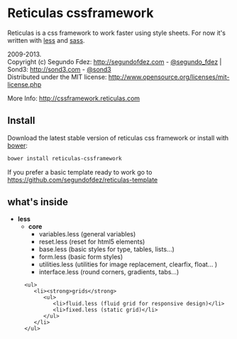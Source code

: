 Reticulas cssframework
===================

Reticulas is a css framework to work faster using style sheets. For now it's written with [less][1] and [sass][3].

2009-2013.<br>
Copyright (c) Segundo Fdez: http://segundofdez.com - [@segundo_fdez](https://twitter.com/segundo_fdez) | Sond3: http://sond3.com - [@sond3](https://twitter.com/sond3)<br>
Distributed under the MIT license: http://www.opensource.org/licenses/mit-license.php

More Info: http://cssframework.reticulas.com


Install
-------
Download the latest stable version of reticulas css framework or install with [bower][2]:
```bash
bower install reticulas-cssframework
```

If you prefer a basic template ready to work go to https://github.com/segundofdez/reticulas-template

what's inside
----------
<ul>
   <li><strong>less</strong>
      <ul>
         <li><strong>core</strong>
            <ul>
               <li>variables.less (general variables)</li>
               <li>reset.less (reset for html5 elements)</li>
               <li>base.less (basic styles for type, tables, lists...)</li>
               <li>form.less (basic form styles)</li>
               <li>utilities.less (utilities for image replacement, clearfix, float... )</li>
               <li>interface.less (round corners, gradients, tabs...)</li>
            </ul>
         </li>
      </ul>

      <ul>
         <li><strong>grids</strong>
            <ul>
               <li>fluid.less (fluid grid for responsive design)</li>
               <li>fixed.less (static grid)</li>
            </ul>
         </li>
      </ul>
   </li>
</ul>


[0]:http://leafo.net/lessphp/
[1]:http://lesscss.org/
[2]:http://bower.io/
[3]:http://sass-lang.com/

